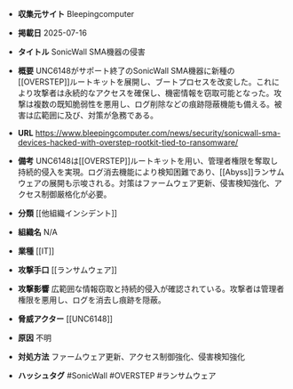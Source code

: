 - **収集元サイト**
Bleepingcomputer

- **掲載日**
2025-07-16

- **タイトル**
SonicWall SMA機器の侵害

- **概要**
UNC6148がサポート終了のSonicWall SMA機器に新種の[[OVERSTEP]]ルートキットを展開し、ブートプロセスを改変した。これにより攻撃者は永続的なアクセスを確保し、機密情報を窃取可能となった。攻撃は複数の既知脆弱性を悪用し、ログ削除などの痕跡隠蔽機能も備える。被害は広範囲に及び、対策が急務である。

- **URL**
https://www.bleepingcomputer.com/news/security/sonicwall-sma-devices-hacked-with-overstep-rootkit-tied-to-ransomware/

- **備考**
UNC6148は[[OVERSTEP]]ルートキットを用い、管理者権限を奪取し持続的侵入を実現。ログ消去機能により検知困難であり、[[Abyss]]ランサムウェアの展開も示唆される。対策はファームウェア更新、侵害検知強化、アクセス制御厳格化が必要。

- **分類**
[[他組織インシデント]]

- **組織名**
N/A

- **業種**
[[IT]]

- **攻撃手口**
[[ランサムウェア]]

- **攻撃影響**
広範囲な情報窃取と持続的侵入が確認されている。攻撃者は管理者権限を悪用し、ログを消去し痕跡を隠蔽。

- **脅威アクター**
[[UNC6148]]

- **原因**
不明

- **対処方法**
ファームウェア更新、アクセス制御強化、侵害検知強化

- **ハッシュタグ**
#SonicWall #OVERSTEP #ランサムウェア
